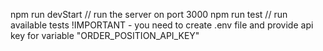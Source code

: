 npm run devStart // run the server on port 3000
npm run test // run available tests
!IMPORTANT - you need to create .env file and provide api key for variable "ORDER_POSITION_API_KEY"
